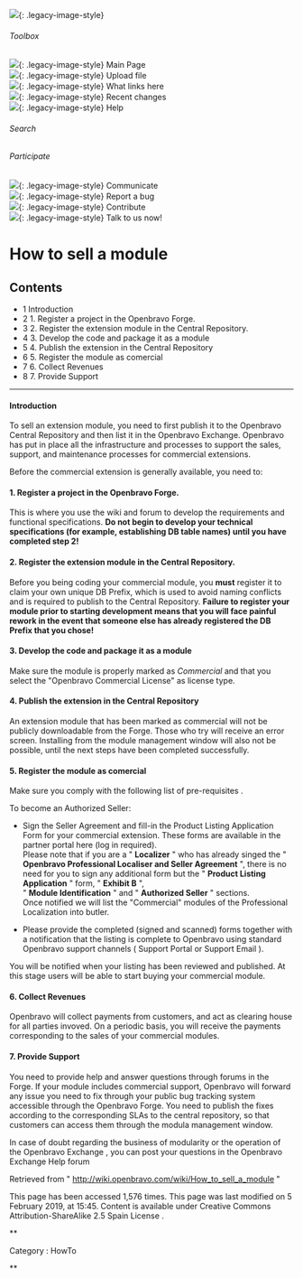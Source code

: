 ![](skins/openbravo/images/social-blogs-sidebar-banner.png){: .legacy-image-style}

######  Toolbox

![](skins/openbravo/images/flecha1.jpg){: .legacy-image-style} Main Page  
![](skins/openbravo/images/flecha1.jpg){: .legacy-image-style} Upload file  
![](skins/openbravo/images/flecha1.jpg){: .legacy-image-style} What links here  
![](skins/openbravo/images/flecha1.jpg){: .legacy-image-style} Recent changes  
![](skins/openbravo/images/flecha1.jpg){: .legacy-image-style} Help  
  
  

######  Search

######  Participate

![](skins/openbravo/images/flecha1.jpg){: .legacy-image-style} Communicate  
![](skins/openbravo/images/flecha1.jpg){: .legacy-image-style} Report a bug  
![](skins/openbravo/images/flecha1.jpg){: .legacy-image-style} Contribute  
![](skins/openbravo/images/flecha1.jpg){: .legacy-image-style} Talk to us now!  

  

#  How to sell a module

##  Contents

  * 1  Introduction 
  * 2  1\. Register a project in the Openbravo Forge. 
  * 3  2\. Register the extension module in the Central Repository. 
  * 4  3\. Develop the code and package it as a module 
  * 5  4\. Publish the extension in the Central Repository 
  * 6  5\. Register the module as comercial 
  * 7  6\. Collect Revenues 
  * 8  7\. Provide Support 

  
---  
  
####  Introduction

To sell an extension module, you need to first publish it to the Openbravo
Central Repository and then list it in the Openbravo Exchange. Openbravo has
put in place all the infrastructure and processes to support the sales,
support, and maintenance processes for commercial extensions.

Before the commercial extension is generally available, you need to:

####  1\.  Register a project in the Openbravo Forge.

This is where you use the wiki and forum to develop the requirements and
functional specifications. **Do not begin to develop your technical
specifications (for example, establishing DB table names) until you have
completed step 2!**

####  2\.  Register the extension module in the Central Repository.

Before you being coding your commercial module, you **must** register it to
claim your own unique DB Prefix, which is used to avoid naming conflicts and
is required to publish to the Central Repository. **Failure to register your
module prior to starting development means that you will face painful rework
in the event that someone else has already registered the DB Prefix that you
chose!**

####  3\.  Develop the code and package it as a module

Make sure the module is properly marked as _Commercial_ and that you select
the "Openbravo Commercial License" as license type.

####  4\.  Publish the extension in the Central Repository

An extension module that has been marked as commercial will not be publicly
downloadable from the Forge. Those who try will receive an error screen.
Installing from the module management window will also not be possible, until
the next steps have been completed successfully.

####  5\. Register the module as comercial

Make sure you comply with the  following list of pre-requisites  .

To become an Authorized Seller:

  * Sign the Seller Agreement and fill-in the Product Listing Application Form for your commercial extension. These forms are available in the partner portal  here  (log in required).   
Please note that if you are a " **Localizer** " who has already singed the "
**Openbravo Professional Localiser and Seller Agreement** ", there is no need
for you to sign any additional form but the " **Product Listing Application**
" form, " **Exhibit B** ",  
" **Module Identification** " and " **Authorized Seller** " sections.  
Once notified we will list the "Commercial" modules of the Professional
Localization into butler.

  * Please provide the completed (signed and scanned) forms together with a notification that the listing is complete to Openbravo using standard Openbravo support channels (  Support Portal  or  Support Email  ). 

You will be notified when your listing has been reviewed and published. At
this stage users will be able to start buying your commercial module.

  

####  6\. Collect Revenues

Openbravo will collect payments from customers, and act as clearing house for
all parties invoved. On a periodic basis, you will receive the payments
corresponding to the sales of your commercial modules.

####  7\. Provide Support

You need to provide help and answer questions through forums in the Forge. If
your module includes commercial support, Openbravo will forward any issue you
need to fix through your public bug tracking system accessible through the
Openbravo Forge. You need to publish the fixes according to the corresponding
SLAs to the central repository, so that customers can access them through the
modula management window.

  
In case of doubt regarding the business of modularity or the operation of the
Openbravo Exchange  , you can post your questions in the  Openbravo Exchange
Help forum

Retrieved from "  http://wiki.openbravo.com/wiki/How_to_sell_a_module  "

This page has been accessed 1,576 times. This page was last modified on 5
February 2019, at 15:45. Content is available under  Creative Commons
Attribution-ShareAlike 2.5 Spain License  .

  
**

Category  :  HowTo

**

